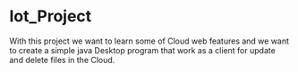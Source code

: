 # Iot_Project
With this project we want to learn some of Cloud web features and we want to create a simple java Desktop program that work as a client for update and delete files in the Cloud.

